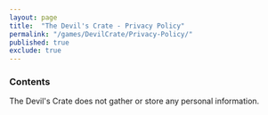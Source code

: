 ```yaml
---
layout: page
title:  "The Devil's Crate - Privacy Policy"
permalink: "/games/DevilCrate/Privacy-Policy/"
published: true
exclude: true
---
```


### Contents

The Devil's Crate does not gather or store any personal information.
